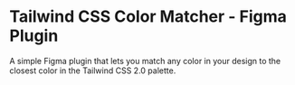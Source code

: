 # Tailwind CSS Color Matcher - Figma Plugin

A simple Figma plugin that lets you match any color in your design to the closest color in the Tailwind CSS 2.0 palette.
